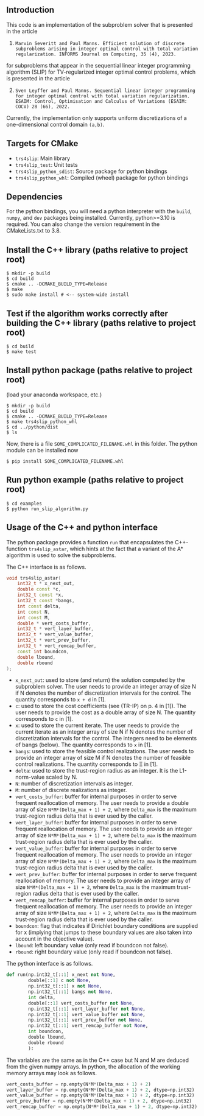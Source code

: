 ## Introduction

This code is an implementation of the subproblem solver that is presented in the article

1. ```Marvin Severitt and Paul Manns. Efficient solution of discrete subproblems arising in integer optimal control with total variation regularization. INFORMS Journal on Computing, 35 (4), 2023.``` 

for subproblems that appear in the sequential linear integer programming algorithm (SLIP) for TV-regularized integer
optimal control problems, which is presented in the article 

2. ```Sven Leyffer and Paul Manns. Sequential linear integer programming for integer optimal control with total variation regularization. ESAIM: Control, Optimisation and Calculus of Variations (ESAIM: COCV) 28 (66), 2022.```

Currently, the implementation only supports uniform discretizations of a one-dimensional control domain ```(a,b)```.


## Targets for CMake

* ```trs4slip```: Main library
* ```trs4slip_test```: Unit tests
* ```trs4slip_python_sdist```: Source package for python bindings
* ```trs4slip_python_whl```: Compiled (wheel) package for python bindings

## Dependencies

For the python bindings, you will need a python interpreter with the `build`, `numpy`, and `dev` packages being installed. Currently, python>=3.10 is required. You can also change the version requirement in the CMakeLists.txt to 3.8.

## Install the C++ library (paths relative to project root)

```console
$ mkdir -p build
$ cd build
$ cmake .. -DCMAKE_BUILD_TYPE=Release
$ make
$ sudo make install # <-- system-wide install
```

## Test if the algorithm works correctly after building the C++ library (paths relative to project root)

```console
$ cd build
$ make test
```

## Install python package (paths relative to project root)

(load your anaconda workspace, etc.)

```console
$ mkdir -p build
$ cd build
$ cmake .. -DCMAKE_BUILD_TYPE=Release
$ make trs4slip_python_whl
$ cd ../python/dist
$ ls
```
Now, there is a file `SOME_COMPLICATED_FILENAME.whl` in this folder. The python module can be installed now

```console
$ pip install SOME_COMPLICATED_FILENAME.whl
```

## Run python example (paths relative to project root)

```console
$ cd examples
$ python run_slip_algorithm.py
```

## Usage of the C++ and python interface

The python package provides a function `run` that encapsulates
the C++-function `trs4slip_astar`, which hints at the fact that a variant
of the A\* algorithm is used to solve the subproblems. 

The C++ interface is as follows.

```cpp
void trs4slip_astar(
    int32_t * x_next_out,
    double const *c,
    int32_t const *x,
    int32_t const *bangs,
    int const delta,
    int const N,
    int const M,
    double * vert_costs_buffer,
    int32_t * vert_layer_buffer,
    int32_t * vert_value_buffer,
    int32_t * vert_prev_buffer,
    int32_t * vert_remcap_buffer,
    const int boundcon,
    double lbound,
    double rbound  
);

```
* ```x_next_out```: used to store (and return) the solution computed by the subproblem solver. The user needs to provide an integer array of size N if N denotes the number of discretization intervals for the control. The quantity corresponds to ```x + d``` in [1].
* ```c```: used to store the cost coefficients (see (TR-IP) on p. 4 in [1]). The user needs to provide the cost as a double array of size N. The quantity corresponds to ```c``` in [1].
* ```x```: used to store the current iterate. The user needs to provide the current iterate as an integer array of size N if N denotes the number of discretization intervals for the control. The integers need to be elements of bangs (below). The quantity corresponds to ```x``` in [1].
* ```bangs```: used to store the feasible control realizations. The user needs to provide an integer array of size M if N denotes the number of feasible control realizations. The quantity corresponds to &Xi; in [1].
* ```delta```: used to store the trust-region radius as an integer. It is the L1-norm-value scaled by N.
* ```N```: number of discretization intervals as integer.
* ```M```: number of discrete realizations as integer.
* ```vert_costs_buffer```: buffer for internal purposes in order to serve frequent reallocation of memory. The user needs to provide a double array of size ```N*M*(Delta_max + 1) + 2```, where ```Delta_max``` is the maximum trust-region radius delta that is ever used by the caller.
* ```vert_layer_buffer```: buffer for internal purposes in order to serve frequent reallocation of memory. The user needs to provide an integer array of size ```N*M*(Delta_max + 1) + 2```, where ```Delta_max``` is the maximum trust-region radius delta that is ever used by the caller.
* ```vert_value_buffer```: buffer for internal purposes in order to serve frequent reallocation of memory. The user needs to provide an integer array of size ```N*M*(Delta_max + 1) + 2```, where ```Delta_max``` is the maximum trust-region radius delta that is ever used by the caller.
* ```vert_prev_buffer```: buffer for internal purposes in order to serve frequent reallocation of memory. The user needs to provide an integer array of size ```N*M*(Delta_max + 1) + 2```, where ```Delta_max``` is the maximum trust-region radius delta that is ever used by the caller.
* ```vert_remcap_buffer```: buffer for internal purposes in order to serve frequent reallocation of memory. The user needs to provide an integer array of size ```N*M*(Delta_max + 1) + 2```, where ```Delta_max``` is the maximum trust-region radius delta that is ever used by the caller.
* ```boundcon```: flag that indicates if Dirichlet boundary conditions are supplied for x (implying that jumps to these boundary values are also taken into account in the objective value).
* ```lbound```: left boundary value (only read if boundcon not false).
* ```rbound```: right boundary value (only read if boundcon not false).

The python interface is as follows.

```python
def run(np.int32_t[::1] x_next not None,
        double[::1] c not None,
        np.int32_t[::1] x not None,
        np.int32_t[::1] bangs not None,
        int delta,
        double[::1] vert_costs_buffer not None,
        np.int32_t[::1] vert_layer_buffer not None,
        np.int32_t[::1] vert_value_buffer not None,
        np.int32_t[::1] vert_prev_buffer not None,
        np.int32_t[::1] vert_remcap_buffer not None,
        int boundcon,
        double lbound,
        double rbound
        ): 
```

The variables are the same as in the C++ case but N and M are deduced from the given numpy arrays.
In python, the allocation of the working memory arrays may look as follows.

```python
vert_costs_buffer = np.empty(N*M*(Delta_max + 1) + 2)
vert_layer_buffer = np.empty(N*M*(Delta_max + 1) + 2, dtype=np.int32)
vert_value_buffer = np.empty(N*M*(Delta_max + 1) + 2, dtype=np.int32)
vert_prev_buffer = np.empty(N*M*(Delta_max + 1) + 2, dtype=np.int32)
vert_remcap_buffer = np.empty(N*M*(Delta_max + 1) + 2, dtype=np.int32)
```
